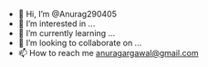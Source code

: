 - 👋 Hi, I’m @Anurag290405
- 👀 I’m interested in ...
- 🌱 I’m currently learning ...
- 💞️ I’m looking to collaborate on ...
- 📫 How to reach me anuragargawal@gmail.com

<!---
Anurag290405/Anurag290405 is a ✨ special ✨ repository because its `README.md` (this file) appears on your GitHub profile.
You can click the Preview link to take a look at your changes.
--->
